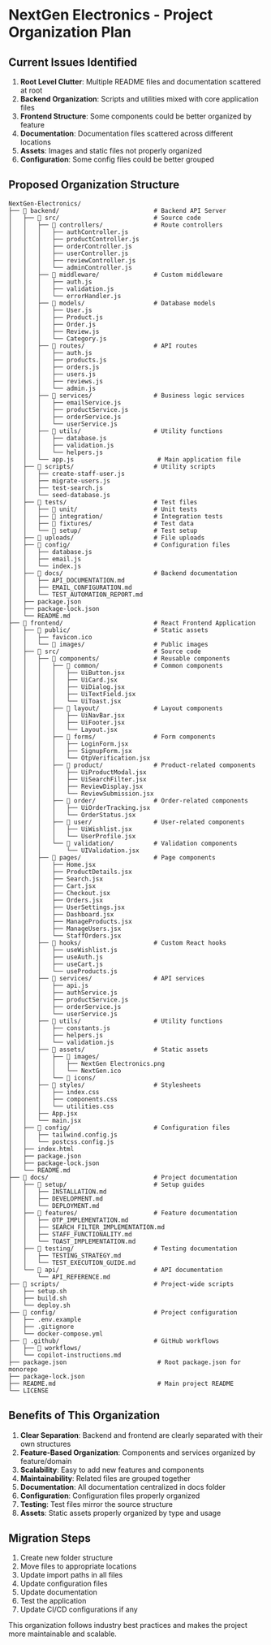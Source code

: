 # NextGen Electronics - Project Organization Plan

## Current Issues Identified

1. **Root Level Clutter**: Multiple README files and documentation scattered at root
2. **Backend Organization**: Scripts and utilities mixed with core application files
3. **Frontend Structure**: Some components could be better organized by feature
4. **Documentation**: Documentation files scattered across different locations
5. **Assets**: Images and static files not properly organized
6. **Configuration**: Some config files could be better grouped

## Proposed Organization Structure

```
NextGen-Electronics/
├── 📁 backend/                          # Backend API Server
│   ├── 📁 src/                          # Source code
│   │   ├── 📁 controllers/              # Route controllers
│   │   │   ├── authController.js
│   │   │   ├── productController.js
│   │   │   ├── orderController.js
│   │   │   ├── userController.js
│   │   │   ├── reviewController.js
│   │   │   └── adminController.js
│   │   ├── 📁 middleware/               # Custom middleware
│   │   │   ├── auth.js
│   │   │   ├── validation.js
│   │   │   └── errorHandler.js
│   │   ├── 📁 models/                   # Database models
│   │   │   ├── User.js
│   │   │   ├── Product.js
│   │   │   ├── Order.js
│   │   │   ├── Review.js
│   │   │   └── Category.js
│   │   ├── 📁 routes/                   # API routes
│   │   │   ├── auth.js
│   │   │   ├── products.js
│   │   │   ├── orders.js
│   │   │   ├── users.js
│   │   │   ├── reviews.js
│   │   │   └── admin.js
│   │   ├── 📁 services/                 # Business logic services
│   │   │   ├── emailService.js
│   │   │   ├── productService.js
│   │   │   ├── orderService.js
│   │   │   └── userService.js
│   │   ├── 📁 utils/                    # Utility functions
│   │   │   ├── database.js
│   │   │   ├── validation.js
│   │   │   └── helpers.js
│   │   └── app.js                       # Main application file
│   ├── 📁 scripts/                      # Utility scripts
│   │   ├── create-staff-user.js
│   │   ├── migrate-users.js
│   │   ├── test-search.js
│   │   └── seed-database.js
│   ├── 📁 tests/                        # Test files
│   │   ├── 📁 unit/                     # Unit tests
│   │   ├── 📁 integration/              # Integration tests
│   │   ├── 📁 fixtures/                 # Test data
│   │   └── 📁 setup/                    # Test setup
│   ├── 📁 uploads/                      # File uploads
│   ├── 📁 config/                       # Configuration files
│   │   ├── database.js
│   │   ├── email.js
│   │   └── index.js
│   ├── 📁 docs/                         # Backend documentation
│   │   ├── API_DOCUMENTATION.md
│   │   ├── EMAIL_CONFIGURATION.md
│   │   └── TEST_AUTOMATION_REPORT.md
│   ├── package.json
│   ├── package-lock.json
│   └── README.md
├── 📁 frontend/                         # React Frontend Application
│   ├── 📁 public/                       # Static assets
│   │   ├── favicon.ico
│   │   └── 📁 images/                   # Public images
│   ├── 📁 src/                          # Source code
│   │   ├── 📁 components/               # Reusable components
│   │   │   ├── 📁 common/               # Common components
│   │   │   │   ├── UiButton.jsx
│   │   │   │   ├── UiCard.jsx
│   │   │   │   ├── UiDialog.jsx
│   │   │   │   ├── UiTextField.jsx
│   │   │   │   └── UiToast.jsx
│   │   │   ├── 📁 layout/               # Layout components
│   │   │   │   ├── UiNavBar.jsx
│   │   │   │   ├── UiFooter.jsx
│   │   │   │   └── Layout.jsx
│   │   │   ├── 📁 forms/                # Form components
│   │   │   │   ├── LoginForm.jsx
│   │   │   │   ├── SignupForm.jsx
│   │   │   │   └── OtpVerification.jsx
│   │   │   ├── 📁 product/              # Product-related components
│   │   │   │   ├── UiProductModal.jsx
│   │   │   │   ├── UiSearchFilter.jsx
│   │   │   │   ├── ReviewDisplay.jsx
│   │   │   │   └── ReviewSubmission.jsx
│   │   │   ├── 📁 order/                # Order-related components
│   │   │   │   ├── UiOrderTracking.jsx
│   │   │   │   └── OrderStatus.jsx
│   │   │   ├── 📁 user/                 # User-related components
│   │   │   │   ├── UiWishlist.jsx
│   │   │   │   └── UserProfile.jsx
│   │   │   └── 📁 validation/           # Validation components
│   │   │       └── UIValidation.jsx
│   │   ├── 📁 pages/                    # Page components
│   │   │   ├── Home.jsx
│   │   │   ├── ProductDetails.jsx
│   │   │   ├── Search.jsx
│   │   │   ├── Cart.jsx
│   │   │   ├── Checkout.jsx
│   │   │   ├── Orders.jsx
│   │   │   ├── UserSettings.jsx
│   │   │   ├── Dashboard.jsx
│   │   │   ├── ManageProducts.jsx
│   │   │   ├── ManageUsers.jsx
│   │   │   └── StaffOrders.jsx
│   │   ├── 📁 hooks/                    # Custom React hooks
│   │   │   ├── useWishlist.js
│   │   │   ├── useAuth.js
│   │   │   ├── useCart.js
│   │   │   └── useProducts.js
│   │   ├── 📁 services/                 # API services
│   │   │   ├── api.js
│   │   │   ├── authService.js
│   │   │   ├── productService.js
│   │   │   ├── orderService.js
│   │   │   └── userService.js
│   │   ├── 📁 utils/                    # Utility functions
│   │   │   ├── constants.js
│   │   │   ├── helpers.js
│   │   │   └── validation.js
│   │   ├── 📁 assets/                   # Static assets
│   │   │   ├── 📁 images/
│   │   │   │   ├── NextGen Electronics.png
│   │   │   │   └── NextGen.ico
│   │   │   └── 📁 icons/
│   │   ├── 📁 styles/                   # Stylesheets
│   │   │   ├── index.css
│   │   │   ├── components.css
│   │   │   └── utilities.css
│   │   ├── App.jsx
│   │   └── main.jsx
│   ├── 📁 config/                       # Configuration files
│   │   ├── tailwind.config.js
│   │   └── postcss.config.js
│   ├── index.html
│   ├── package.json
│   ├── package-lock.json
│   └── README.md
├── 📁 docs/                             # Project documentation
│   ├── 📁 setup/                        # Setup guides
│   │   ├── INSTALLATION.md
│   │   ├── DEVELOPMENT.md
│   │   └── DEPLOYMENT.md
│   ├── 📁 features/                     # Feature documentation
│   │   ├── OTP_IMPLEMENTATION.md
│   │   ├── SEARCH_FILTER_IMPLEMENTATION.md
│   │   ├── STAFF_FUNCTIONALITY.md
│   │   └── TOAST_IMPLEMENTATION.md
│   ├── 📁 testing/                      # Testing documentation
│   │   ├── TESTING_STRATEGY.md
│   │   └── TEST_EXECUTION_GUIDE.md
│   └── 📁 api/                          # API documentation
│       └── API_REFERENCE.md
├── 📁 scripts/                          # Project-wide scripts
│   ├── setup.sh
│   ├── build.sh
│   └── deploy.sh
├── 📁 config/                           # Project configuration
│   ├── .env.example
│   ├── .gitignore
│   └── docker-compose.yml
├── 📁 .github/                          # GitHub workflows
│   ├── 📁 workflows/
│   └── copilot-instructions.md
├── package.json                         # Root package.json for monorepo
├── package-lock.json
├── README.md                            # Main project README
└── LICENSE
```

## Benefits of This Organization

1. **Clear Separation**: Backend and frontend are clearly separated with their own structures
2. **Feature-Based Organization**: Components and services organized by feature/domain
3. **Scalability**: Easy to add new features and components
4. **Maintainability**: Related files are grouped together
5. **Documentation**: All documentation centralized in docs folder
6. **Configuration**: Configuration files properly organized
7. **Testing**: Test files mirror the source structure
8. **Assets**: Static assets properly organized by type and usage

## Migration Steps

1. Create new folder structure
2. Move files to appropriate locations
3. Update import paths in all files
4. Update configuration files
5. Update documentation
6. Test the application
7. Update CI/CD configurations if any

This organization follows industry best practices and makes the project more maintainable and scalable.
